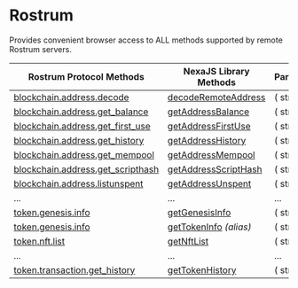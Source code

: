 # Rostrum

Provides convenient browser access to ALL methods supported by remote Rostrum servers.

| Rostrum Protocol Methods | NexaJS Library Methods | Parameters |
|---|---|---|
| [blockchain.address.decode](https://bitcoinunlimited.gitlab.io/rostrum/protocol/methods/#blockchainaddressdecode) | [decodeRemoteAddress](/packages/Rostrum/index.js) | ( string ) |
| [blockchain.address.get_balance](https://bitcoinunlimited.gitlab.io/rostrum/protocol/methods/#blockchainaddressget_balance) | [getAddressBalance](/packages/Rostrum/index.js) | ( string ) |
| [blockchain.address.get_first_use](https://bitcoinunlimited.gitlab.io/rostrum/protocol/methods/#blockchainaddressget_first_use) | [getAddressFirstUse](/packages/Rostrum/index.js) | ( string ) |
| [blockchain.address.get_history](https://bitcoinunlimited.gitlab.io/rostrum/protocol/methods/#blockchainaddressget_history) | [getAddressHistory](/packages/Rostrum/index.js) | ( string ) |
| [blockchain.address.get_mempool](https://bitcoinunlimited.gitlab.io/rostrum/protocol/methods/#blockchainaddressget_mempool) | [getAddressMempool](/packages/Rostrum/index.js) | ( string ) |
| [blockchain.address.get_scripthash](https://bitcoinunlimited.gitlab.io/rostrum/protocol/methods/#blockchainaddressget_scripthash) | [getAddressScriptHash](/packages/Rostrum/index.js) | ( string ) |
| [blockchain.address.listunspent](https://bitcoinunlimited.gitlab.io/rostrum/protocol/methods/#blockchainaddresslistunspent) | [getAddressUnspent](/packages/Rostrum/index.js) | ( string ) |
| ... | ... | ... |
| [token.genesis.info](https://bitcoinunlimited.gitlab.io/rostrum/protocol/methods/#tokengenesisinfo) | [getGenesisInfo](/packages/Rostrum/index.js) | ( string ) |
| [token.genesis.info](https://bitcoinunlimited.gitlab.io/rostrum/protocol/methods/#tokengenesisinfo) | [getTokenInfo](/packages/Rostrum/index.js) _(alias)_ | ( string ) |
| [token.nft.list](https://bitcoinunlimited.gitlab.io/rostrum/protocol/methods/#tokennftlist) | [getNftList](/packages/Rostrum/index.js) | ( string ) |
| ... | ... | ... |
| [token.transaction.get_history](https://bitcoinunlimited.gitlab.io/rostrum/protocol/methods/#tokentransactionget_history) | [getTokenHistory](/packages/Rostrum/index.js) | ( string ) |
